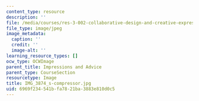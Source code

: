 ```yaml
---
content_type: resource
description: ''
file: /media/courses/res-3-002-collaborative-design-and-creative-expression-with-arduino-microcontrollers-january-iap-2017/6969f234541bfa7821ba3883e810d0c5_IMG_3874_s-compressor.jpg
file_type: image/jpeg
image_metadata:
  caption: ''
  credit: ''
  image-alt: ''
learning_resource_types: []
ocw_type: OCWImage
parent_title: Impressions and Advice
parent_type: CourseSection
resourcetype: Image
title: IMG_3874_s-compressor.jpg
uid: 6969f234-541b-fa78-21ba-3883e810d0c5
---
```

